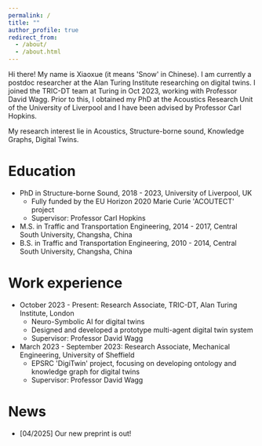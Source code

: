 ```yaml
---
permalink: /
title: ""
author_profile: true
redirect_from: 
  - /about/
  - /about.html
---
```


Hi there! My name is Xiaoxue (it means 'Snow' in Chinese). I am currently a postdoc researcher at the Alan Turing Institute researching on digital twins. I joined the TRIC-DT team at Turing in Oct 2023, working with Professor David Wagg. Prior to this, I obtained my PhD at the Acoustics Research Unit of the University of Liverpool and I have been advised by Professor Carl Hopkins.

My research interest lie in Acoustics, Structure-borne sound, Knowledge Graphs, Digital Twins.

Education
======
* PhD in Structure-borne Sound, 2018 - 2023, University of Liverpool, UK
  *  Fully funded by the EU Horizon 2020 Marie Curie 'ACOUTECT' project
  *  Supervisor: Professor Carl Hopkins
* M.S. in Traffic and Transportation Engineering, 2014 - 2017, Central South University, Changsha, China
* B.S. in Traffic and Transportation Engineering, 2010 - 2014, Central South University, Changsha, China

Work experience
======
* October 2023 - Present: Research Associate, TRIC-DT, Alan Turing Institute, London
  * Neuro-Symbolic AI for digital twins
  * Designed and developed a prototype multi-agent digital twin system 
  * Supervisor: Professor David Wagg
* March 2023 - September 2023: Research Associate, Mechanical Engineering, University of Sheffield
  * EPSRC 'DigiTwin' project, focusing on developing ontology and knowledge graph for digital twins
  * Supervisor: Professor David Wagg


News
======
* [04/2025] Our new preprint is out!





